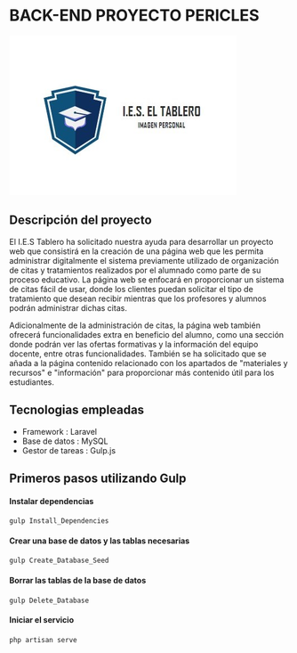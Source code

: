 # BACK-END PROYECTO PERICLES 
![LOGO DEL PROYECTO](https://github.com/ies-franciscodelosrios/gestion-imagen-personal-backend/blob/main/resources/views/Logotipo2.jpg)

## Descripción del proyecto

El I.E.S Tablero ha solicitado nuestra ayuda para desarrollar un proyecto web que consistirá en la creación de una página web que les permita administrar digitalmente el sistema previamente utilizado de organización de citas y tratamientos realizados por el alumnado como parte de su proceso educativo. La página web se enfocará en proporcionar un sistema de citas fácil de usar, donde los clientes puedan solicitar el tipo de tratamiento que desean recibir mientras que los profesores y alumnos podrán administrar dichas citas.

Adicionalmente de la administración de citas, la página web también ofrecerá funcionalidades extra en beneficio del alumno, como una sección donde podrán ver las ofertas formativas y la información del equipo docente, entre otras funcionalidades. También se ha solicitado que se añada a la página contenido relacionado con los apartados de "materiales y recursos" e "información" para proporcionar más contenido útil para los estudiantes.

## Tecnologias empleadas

- Framework : Laravel
- Base de datos : MySQL
- Gestor de tareas : Gulp.js
## Primeros pasos utilizando Gulp

#### Instalar dependencias
    gulp Install_Dependencies
#### Crear una base de datos y las tablas necesarias
    gulp Create_Database_Seed
 #### Borrar las tablas de la base de datos
    gulp Delete_Database  
#### Iniciar el servicio
    php artisan serve

